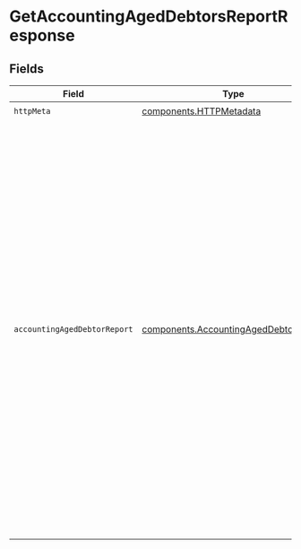 # GetAccountingAgedDebtorsReportResponse


## Fields

| Field                                                                                                                                                                                                                                                                                                                                                                                                                    | Type                                                                                                                                                                                                                                                                                                                                                                                                                     | Required                                                                                                                                                                                                                                                                                                                                                                                                                 | Description                                                                                                                                                                                                                                                                                                                                                                                                              | Example                                                                                                                                                                                                                                                                                                                                                                                                                  |
| ------------------------------------------------------------------------------------------------------------------------------------------------------------------------------------------------------------------------------------------------------------------------------------------------------------------------------------------------------------------------------------------------------------------------ | ------------------------------------------------------------------------------------------------------------------------------------------------------------------------------------------------------------------------------------------------------------------------------------------------------------------------------------------------------------------------------------------------------------------------ | ------------------------------------------------------------------------------------------------------------------------------------------------------------------------------------------------------------------------------------------------------------------------------------------------------------------------------------------------------------------------------------------------------------------------ | ------------------------------------------------------------------------------------------------------------------------------------------------------------------------------------------------------------------------------------------------------------------------------------------------------------------------------------------------------------------------------------------------------------------------ | ------------------------------------------------------------------------------------------------------------------------------------------------------------------------------------------------------------------------------------------------------------------------------------------------------------------------------------------------------------------------------------------------------------------------ |
| `httpMeta`                                                                                                                                                                                                                                                                                                                                                                                                               | [components.HTTPMetadata](../../models/components/httpmetadata.md)                                                                                                                                                                                                                                                                                                                                                       | :heavy_check_mark:                                                                                                                                                                                                                                                                                                                                                                                                       | N/A                                                                                                                                                                                                                                                                                                                                                                                                                      |                                                                                                                                                                                                                                                                                                                                                                                                                          |
| `accountingAgedDebtorReport`                                                                                                                                                                                                                                                                                                                                                                                             | [components.AccountingAgedDebtorReport](../../models/components/accountingageddebtorreport.md)                                                                                                                                                                                                                                                                                                                           | :heavy_minus_sign:                                                                                                                                                                                                                                                                                                                                                                                                       | OK                                                                                                                                                                                                                                                                                                                                                                                                                       | {<br/>"generated": "2022-10-23T00:00:00Z",<br/>"reportDate": "2022-10-23T00:00:00Z",<br/>"data": [<br/>{<br/>"customerId": "f594cefb-7750-4c3a-bab2-b5322026dee9",<br/>"customerName": "John Doe",<br/>"agedCurrencyOutstanding": [<br/>{<br/>"currency": "GBP",<br/>"agedOutstandingAmounts": [<br/>{<br/>"fromDate": "2022-10-01T00:00:00Z",<br/>"toDate": "2022-10-31T00:00:00Z",<br/>"amount": 1547.5,<br/>"details": [<br/>{<br/>"name": "Invoices",<br/>"amount": 1547.5<br/>}<br/>]<br/>}<br/>]<br/>}<br/>]<br/>}<br/>]<br/>} |